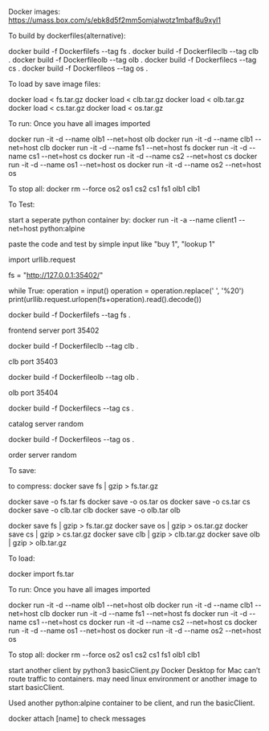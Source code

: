 Docker images:
https://umass.box.com/s/ebk8d5f2mm5omjalwotz1mbaf8u9xyl1




To build by dockerfiles(alternative):

docker build -f Dockerfilefs --tag fs .
docker build -f Dockerfileclb --tag clb .
docker build -f Dockerfileolb --tag olb .
docker build -f Dockerfilecs --tag cs .
docker build -f Dockerfileos --tag os .


To load by save image files:

docker load < fs.tar.gz
docker load < clb.tar.gz
docker load < olb.tar.gz
docker load < cs.tar.gz
docker load < os.tar.gz

To run:
Once you have all images imported 


docker run -it -d --name olb1 --net=host  olb
docker run -it -d --name clb1 --net=host  clb
docker run -it -d --name fs1 --net=host fs
docker run -it -d --name cs1 --net=host cs
docker run -it -d --name cs2 --net=host cs
docker run -it -d --name os1 --net=host os
docker run -it -d --name os2 --net=host os



To stop all:
docker rm --force os2 os1 cs2 cs1 fs1 olb1 clb1

To Test:

start a seperate python container by:
docker run -it -a --name client1 --net=host python:alpine


paste the code and test by simple input like "buy 1", "lookup 1"

import urllib.request


fs = "http://127.0.0.1:35402/"

while True:
    operation = input()
    operation = operation.replace(' ', '%20')
    print(urllib.request.urlopen(fs+operation).read().decode())




docker build -f Dockerfilefs --tag fs .

frontend server port 35402 

docker build -f Dockerfileclb --tag clb .

clb port 35403 


docker build -f Dockerfileolb --tag olb .

olb port 35404 


docker build -f Dockerfilecs --tag cs .

catalog server random 


docker build -f Dockerfileos --tag os .

order server random



To save:

to compress:
docker save fs | gzip > fs.tar.gz

docker save -o fs.tar fs
docker save -o os.tar os
docker save -o cs.tar cs
docker save -o clb.tar clb
docker save -o olb.tar olb



docker save fs | gzip > fs.tar.gz
docker save os | gzip > os.tar.gz
docker save cs | gzip > cs.tar.gz
docker save clb | gzip > clb.tar.gz
docker save olb | gzip > olb.tar.gz


To load: 

docker import fs.tar


To run:
Once you have all images imported 


docker run -it -d --name olb1 --net=host  olb
docker run -it -d --name clb1 --net=host  clb
docker run -it -d --name fs1 --net=host fs
docker run -it -d --name cs1 --net=host cs
docker run -it -d --name cs2 --net=host cs
docker run -it -d --name os1 --net=host os
docker run -it -d --name os2 --net=host os






To stop all:
docker rm --force os2 os1 cs2 cs1 fs1 olb1 clb1


start another client by python3 basicClient.py
Docker Desktop for Mac can’t route traffic to containers. may need linux environment or another image to start basicClient.

Used another python:alpine container to be client, and run the basicClient. 



docker attach [name] to check messages